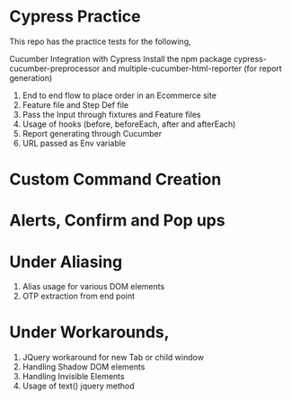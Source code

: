 # Cypress Practice 
This repo has the practice tests for the following,

 Cucumber Integration with Cypress
  Install the npm package cypress-cucumber-preprocessor and multiple-cucumber-html-reporter (for report generation)
  1. End to end flow to place order in an Ecommerce site
  3. Feature file and Step Def file 
  4. Pass the Input through fixtures and Feature files
  5. Usage of hooks (before, beforeEach, after and afterEach)
  6. Report generating through Cucumber
  7. URL passed as Env variable
# Custom Command Creation
# Alerts, Confirm and Pop ups
# Under Aliasing
   1. Alias usage for various DOM elements
   2. OTP extraction from end point
# Under Workarounds,
  1. JQuery workaround for new Tab or child window
  2. Handling Shadow DOM elements
  3. Handling Invisible Elements
  4. Usage of text() jquery method

